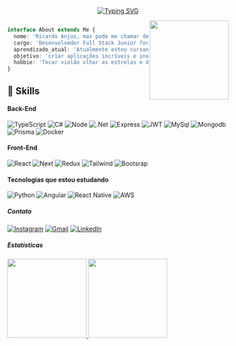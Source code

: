 <p align="center">
<a href="https://git.io/typing-svg"><img src="https://readme-typing-svg.demolab.com?font=Fira+Code&weight=600&size=30&pause=1000&color=262092&vCenter=true&multiline=true&repeat=false&width=435&lines=Hello%2C+World!%F0%9F%98%84" alt="Typing SVG" />
</p>

<img height="180em" align="right" src="https://camo.githubusercontent.com/0b6a40b3776cae6637e5f4a81a6882842dc13ea8a8af6b7fb01c010082153466/687474703a2f2f636c756265646f736765656b732e636f6d2e62722f77702d636f6e74656e742f75706c6f6164732f323031362f30312f646f726d726d2e676966" />


```typescript

interface About extends Me {
  nome: 'Ricardo Anjos, mas pode me chamar de Rick',
  cargo: 'Desenvolvedor Full Stack Junior formado na Trybe',
  aprendizado_atual: 'Atualmente estou cursando Analise de Dados com certificação Google.',
  objetivo: 'criar aplicações incríveis e inovadoras, ser reconhecido e mudar minha vida',
  hobbie: 'Tocar violão olhar as estrelas e destruir bugs',
}
```

## 🚀 Skills
 #### Back-End
 ![TypeScript](https://img.shields.io/badge/-TypeScript-000000?style=flat&logo=typescript)
 ![C#](https://img.shields.io/badge/C%23-239120?style=flat&logo=c-sharp&logoColor=white)
 ![Node](https://img.shields.io/badge/Node.js-43853D?style=flat&logo=node.js&logoColor=white)
 ![.Net](https://img.shields.io/badge/.NET-5C2D91?style=flat&logo=.net&logoColor=white)
 ![Express](https://img.shields.io/badge/Express.js-404D59?style=flat)
 ![JWT](https://img.shields.io/badge/json%20web%20tokens-323330?style=flat&logo=json-web-tokens&logoColor=pink)
 ![MySql](https://img.shields.io/badge/MySQL-005C84?style=flat&logo=mysql&logoColor=white)
 ![Mongodb](https://img.shields.io/badge/MongoDB-4EA94B?style=flat&logo=mongodb&logoColor=white)
 ![Prisma](https://img.shields.io/badge/Prisma-3982CE?style=flat&logo=Prisma&logoColor=white)
 ![Docker](https://img.shields.io/badge/-Docker-black?style=flat&logo=docker&link=https://github.com/BRdhanani)
 
#### Front-End
 ![React](https://img.shields.io/badge/-React-222222?style=flat&logo=React&logoColor=61DAFB)
 ![Next](https://img.shields.io/badge/next.js-000000?style=flat&logo=nextdotjs&logoColor=white')
 ![Redux](https://img.shields.io/badge/Redux-593D88?style=flat&logo=redux&logoColor=white)
 ![Tailwind](https://img.shields.io/badge/Tailwind_CSS-38B2AC?style=flat&logo=tailwind-css&logoColor=white)
 ![Bootsrap](https://img.shields.io/badge/Bootstrap-563D7C?style=flat&logo=bootstrap&logoColor=white)


#### Tecnologias que estou estudando
![Python](https://img.shields.io/badge/Python-FFD43B?style=flat&logo=python&logoColor=blue)
![Angular](https://img.shields.io/badge/Angular-DD0031?style=flat&logo=angular&logoColor=white)
![React Native](https://img.shields.io/badge/React_Native-20232A?style=flat&logo=react&logoColor=61DAFB)
![AWS](https://img.shields.io/badge/Amazon_AWS-232F3E?style=flat&logo=amazon-aws&logoColor=white)

##### Contato

<div>
<a href="https://instagram.com/seu-usuário-instagram-aqui" target="_blank"><img src="https://img.shields.io/badge/-Instagram-%23E4405F?style=for-the-badge&logo=instagram&logoColor=white" alt="Instagram"></a>
<a href="mailto:ricardoanj.14@gmail.com"><img src="https://img.shields.io/badge/Gmail-D14836?style=for-the-badge&logo=gmail&logoColor=white" alt="Gmail"></a>
<a href="https://www.linkedin.com/in/ricardoanjosn" target="_blank"><img src="https://img.shields.io/badge/-LinkedIn-%230077B5?style=for-the-badge&logo=linkedin&logoColor=white" alt="LinkedIn"></a>   
</div>

##### Estatísticas

<div>
<a href="https://github.com/coderick137">
<img height="180em" src="https://github-readme-stats.vercel.app/api/top-langs/?username=coderick137&layout=compact&langs_count=7&theme=dracula"/>
<img height="180em" src="https://github-readme-stats.vercel.app/api?username=coderick137&show_icons=true&theme=dracula&include_all_commits=true&count_private=true"/>
</div>
